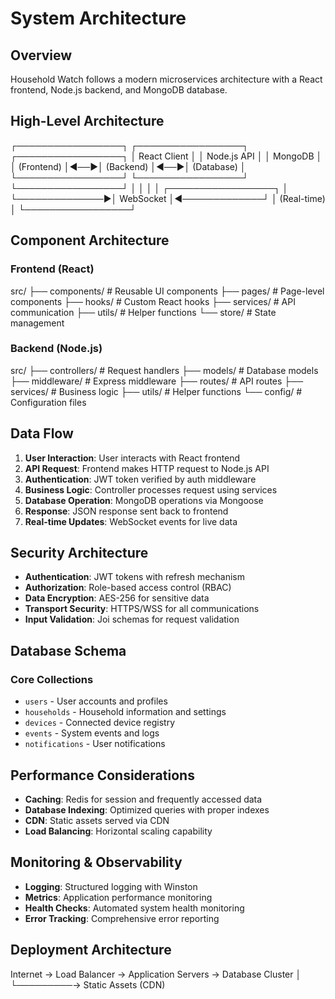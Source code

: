 # System Architecture

## Overview

Household Watch follows a modern microservices architecture with a React frontend, Node.js backend, and MongoDB database.

## High-Level Architecture
┌─────────────────┐    ┌─────────────────┐    ┌─────────────────┐
│   React Client  │    │  Node.js API    │    │    MongoDB      │
│   (Frontend)    │◄──►│   (Backend)     │◄──►│   (Database)    │
└─────────────────┘    └─────────────────┘    └─────────────────┘
│                       │                       │
│              ┌─────────────────┐              │
└──────────────►│  WebSocket      │◄─────────────┘
│  (Real-time)    │
└─────────────────┘

## Component Architecture

### Frontend (React)
src/
├── components/          # Reusable UI components
├── pages/              # Page-level components
├── hooks/              # Custom React hooks
├── services/           # API communication
├── utils/              # Helper functions
└── store/              # State management

### Backend (Node.js)
src/
├── controllers/        # Request handlers
├── models/            # Database models
├── middleware/        # Express middleware
├── routes/            # API routes
├── services/          # Business logic
├── utils/             # Helper functions
└── config/            # Configuration files

## Data Flow

1. **User Interaction**: User interacts with React frontend
2. **API Request**: Frontend makes HTTP request to Node.js API
3. **Authentication**: JWT token verified by auth middleware
4. **Business Logic**: Controller processes request using services
5. **Database Operation**: MongoDB operations via Mongoose
6. **Response**: JSON response sent back to frontend
7. **Real-time Updates**: WebSocket events for live data

## Security Architecture

- **Authentication**: JWT tokens with refresh mechanism
- **Authorization**: Role-based access control (RBAC)
- **Data Encryption**: AES-256 for sensitive data
- **Transport Security**: HTTPS/WSS for all communications
- **Input Validation**: Joi schemas for request validation

## Database Schema

### Core Collections
- `users` - User accounts and profiles
- `households` - Household information and settings
- `devices` - Connected device registry
- `events` - System events and logs
- `notifications` - User notifications

## Performance Considerations

- **Caching**: Redis for session and frequently accessed data
- **Database Indexing**: Optimized queries with proper indexes
- **CDN**: Static assets served via CDN
- **Load Balancing**: Horizontal scaling capability

## Monitoring & Observability

- **Logging**: Structured logging with Winston
- **Metrics**: Application performance monitoring
- **Health Checks**: Automated system health monitoring
- **Error Tracking**: Comprehensive error reporting
    
## Deployment Architecture
Internet → Load Balancer → Application Servers → Database Cluster
│
└─────────→ Static Assets (CDN)
